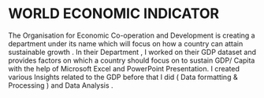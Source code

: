 # WORLD ECONOMIC INDICATOR
The Organisation for Economic Co-operation and Development is creating a department under its name which will focus on how a country can attain sustainable growth . In their Department , I worked on their GDP dataset and provides factors on which a country should focus on to sustain GDP/ Capita with the help of Microsoft Excel and PowerPoint Presentation. I created various Insights related to the GDP before that I did ( Data formatting & Processing ) and Data Analysis .
